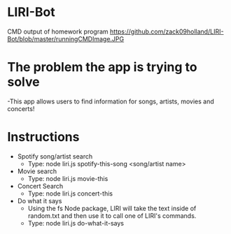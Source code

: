 # LIRI-Bot

CMD output of homework program
https://github.com/zack09holland/LIRI-Bot/blob/master/runningCMDImage.JPG

# The problem the app is trying to solve
  -This app allows users to find information for songs, artists, movies and concerts!

# Instructions
  - Spotify song/artist search
    - Type: node liri.js spotify-this-song <song/artist name>
  - Movie search
    - Type: node liri.js movie-this <movie name>
  - Concert Search
    - Type: node liri.js concert-this <artist name>
  - Do what it says 
    - Using the fs Node package, LIRI will take the text inside of random.txt and then use it to call one of LIRI's commands.
    - Type: node liri.js do-what-it-says
